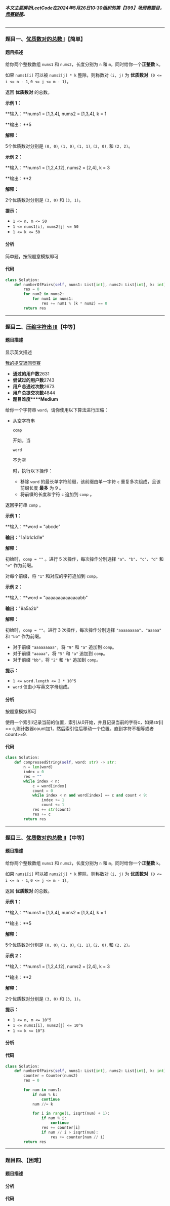 ###### **本文主要解析LeetCode在2024年5月26日10:30组织的第【399】场周赛题目，**[**竞赛链接**](https://leetcode.cn/contest/weekly-contest-399)**。**

---

### 题目一、[优质数对的总数 I](https://leetcode.cn/contest/weekly-contest-399/problems/find-the-number-of-good-pairs-i/)【简单】

#### 题目描述

给你两个整数数组 `nums1` 和 `nums2`，长度分别为 `n` 和 `m`。同时给你一个**正整数** `k`。

如果 `nums1[i]` 可以被 `nums2[j] * k` 整除，则称数对 `(i, j)` 为 **优质数对**（`0 <= i <= n - 1`, `0 <= j <= m - 1`）。

返回 **优质数对** 的总数。

 

**示例 1：**

**输入：**nums1 = [1,3,4], nums2 = [1,3,4], k = 1

**输出：**5

**解释：**

5个优质数对分别是 `(0, 0)`, `(1, 0)`, `(1, 1)`, `(2, 0)`, 和 `(2, 2)`。

**示例 2：**

**输入：**nums1 = [1,2,4,12], nums2 = [2,4], k = 3

**输出：**2

**解释：**

2个优质数对分别是 `(3, 0)` 和 `(3, 1)`。

 

**提示：**

- `1 <= n, m <= 50`
- `1 <= nums1[i], nums2[j] <= 50`
- `1 <= k <= 50`

#### 分析

简单题，按照题意模拟即可

#### 代码

```python
class Solution:
    def numberOfPairs(self, nums1: List[int], nums2: List[int], k: int) -> int:
        res = 0
        for num2 in nums2:
            for num1 in nums1:
                res += num1 % (k * num2) == 0
        return res
```



------

### 题目二、[压缩字符串 III](https://leetcode.cn/contest/weekly-contest-399/problems/string-compression-iii/)【中等】

#### 题目描述


 显示英文描述

 

[我的提交](https://leetcode.cn/contest/weekly-contest-399/problems/string-compression-iii/submissions/)[返回竞赛](https://leetcode.cn/contest/weekly-contest-399/)

- **通过的用户数**2631
- **尝试过的用户数**2743
- **用户总通过次数**2673
- **用户总提交次数**4844
- **题目难度****Medium**

给你一个字符串 `word`，请你使用以下算法进行压缩：

- 从空字符串

   

  ```
  comp
  ```

   

  开始。当

   

  ```
  word
  ```

   

  不为空

   

  时，执行以下操作：

  - 移除 `word` 的最长单字符前缀，该前缀由单一字符 `c` 重复多次组成，且该前缀长度 **最多** 为 9 。
  - 将前缀的长度和字符 `c` 追加到 `comp` 。

返回字符串 `comp` 。

 

 

**示例 1：**

**输入：**word = "abcde"

**输出：**"1a1b1c1d1e"

**解释：**

初始时，`comp = ""` 。进行 5 次操作，每次操作分别选择 `"a"`、`"b"`、`"c"`、`"d"` 和 `"e"` 作为前缀。

对每个前缀，将 `"1"` 和对应的字符追加到 `comp`。

**示例 2：**

**输入：**word = "aaaaaaaaaaaaaabb"

**输出：**"9a5a2b"

**解释：**

初始时，`comp = ""`。进行 3 次操作，每次操作分别选择 `"aaaaaaaaa"`、`"aaaaa"` 和 `"bb"` 作为前缀。

- 对于前缀 `"aaaaaaaaa"`，将 `"9"` 和 `"a"` 追加到 `comp`。
- 对于前缀 `"aaaaa"`，将 `"5"` 和 `"a"` 追加到 `comp`。
- 对于前缀 `"bb"`，将 `"2"` 和 `"b"` 追加到 `comp`。

 

**提示：**

- `1 <= word.length <= 2 * 10^5`
- `word` 仅由小写英文字母组成。



#### 分析

按题意模拟即可

使用一个索引i记录当前的位置，索引从0开始，并且记录当前的字符c，如果str[i] == c,则计数器count加1，然后索引往后移动一个位置。直到字符不相等或者count>=9.

#### 代码

```Python
class Solution:
    def compressedString(self, word: str) -> str:
        n = len(word)
        index = 0
        res = ""
        while index < n:
            c = word[index]
            count = 0
            while index < n and word[index] == c and count < 9:
                index += 1
                count += 1
            res += str(count)
            res += c
        return res
```

------

### 题目三、[优质数对的总数 II](https://leetcode.cn/contest/weekly-contest-399/problems/find-the-number-of-good-pairs-ii/)【中等】

#### 题目描述

给你两个整数数组 `nums1` 和 `nums2`，长度分别为 `n` 和 `m`。同时给你一个**正整数** `k`。

如果 `nums1[i]` 可以被 `nums2[j] * k` 整除，则称数对 `(i, j)` 为 **优质数对**（`0 <= i <= n - 1`, `0 <= j <= m - 1`）。

返回 **优质数对** 的总数。

 

**示例 1：**

**输入：**nums1 = [1,3,4], nums2 = [1,3,4], k = 1

**输出：**5

**解释：**

5个优质数对分别是 `(0, 0)`, `(1, 0)`, `(1, 1)`, `(2, 0)`, 和 `(2, 2)`。

**示例 2：**

**输入：**nums1 = [1,2,4,12], nums2 = [2,4], k = 3

**输出：**2

**解释：**

2个优质数对分别是 `(3, 0)` 和 `(3, 1)`。

 

**提示：**

- `1 <= n, m <= 10^5`
- `1 <= nums1[i], nums2[j] <= 10^6`
- `1 <= k <= 10^3`

#### 分析



#### 代码

```python
class Solution:
    def numberOfPairs(self, nums1: List[int], nums2: List[int], k: int) -> int:
        counter = Counter(nums2)
        res = 0
        
        for num in nums1:
            if num % k:
                continue
            num //= k
            
            for i in range(1, isqrt(num) + 1):
                if num % i:
                    continue
                res += counter[i]
                if num // i > isqrt(num):
                    res += counter[num // i]
        return res
```

------

### 题目四、【困难】

#### 题目描述



#### 分析



#### 代码

```python

```

